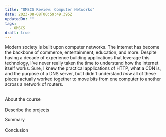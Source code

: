 ```yaml
---
title: "OMSCS Review: Computer Networks"
date: 2023-08-08T00:59:49.395Z
updatedOn: ""
tags:
  - OMSCS
draft: true
---
```

Modern society is built upon computer networks. The internet has become the backbone of commerce, entertainment, education, and more. Despite having a decade of experience building applications that leverage this technology, I've never really taken the time to understand how the internet itself works. Sure, I knew the practical applications of HTTP, what a CDN is, and the purpose of a DNS server, but I didn't understand _how_ all of these pieces actually worked together to move bits from one computer to another across a network of routers.

\
About the course\
\
Describe the projects

Summary\
\
Conclusion